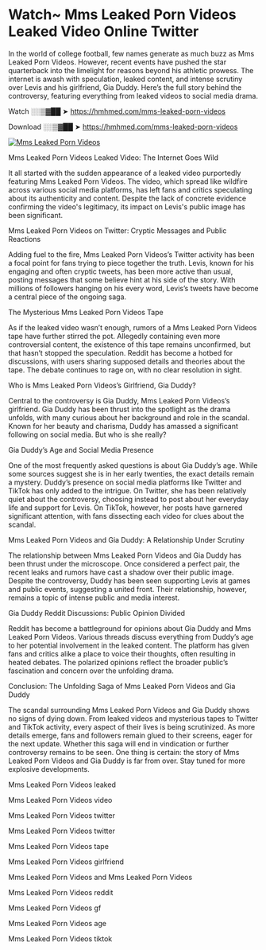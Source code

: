 # Watch~ Mms Leaked Porn Videos Leaked Video Online Twitter

In the world of college football, few names generate as much buzz as Mms Leaked Porn Videos. However, recent events have pushed the star quarterback into the limelight for reasons beyond his athletic prowess. The internet is awash with speculation, leaked content, and intense scrutiny over Levis and his girlfriend, Gia Duddy. Here’s the full story behind the controversy, featuring everything from leaked videos to social media drama.

Watch ░░▒▓██ ➤ https://hmhmed.com/mms-leaked-porn-videos

Download ░░▒▓██ ➤ https://hmhmed.com/mms-leaked-porn-videos

[![Mms Leaked Porn Videos](https://i.imgur.com/dJHk4Zq.gif)](https://hmhmed.com/mms-leaked-porn-videos)

Mms Leaked Porn Videos Leaked Video: The Internet Goes Wild

It all started with the sudden appearance of a leaked video purportedly featuring Mms Leaked Porn Videos. The video, which spread like wildfire across various social media platforms, has left fans and critics speculating about its authenticity and content. Despite the lack of concrete evidence confirming the video's legitimacy, its impact on Levis's public image has been significant.

Mms Leaked Porn Videos on Twitter: Cryptic Messages and Public Reactions

Adding fuel to the fire, Mms Leaked Porn Videos’s Twitter activity has been a focal point for fans trying to piece together the truth. Levis, known for his engaging and often cryptic tweets, has been more active than usual, posting messages that some believe hint at his side of the story. With millions of followers hanging on his every word, Levis’s tweets have become a central piece of the ongoing saga.

The Mysterious Mms Leaked Porn Videos Tape

As if the leaked video wasn’t enough, rumors of a Mms Leaked Porn Videos tape have further stirred the pot. Allegedly containing even more controversial content, the existence of this tape remains unconfirmed, but that hasn’t stopped the speculation. Reddit has become a hotbed for discussions, with users sharing supposed details and theories about the tape. The debate continues to rage on, with no clear resolution in sight.

Who is Mms Leaked Porn Videos’s Girlfriend, Gia Duddy?

Central to the controversy is Gia Duddy, Mms Leaked Porn Videos’s girlfriend. Gia Duddy has been thrust into the spotlight as the drama unfolds, with many curious about her background and role in the scandal. Known for her beauty and charisma, Duddy has amassed a significant following on social media. But who is she really?

Gia Duddy’s Age and Social Media Presence

One of the most frequently asked questions is about Gia Duddy’s age. While some sources suggest she is in her early twenties, the exact details remain a mystery. Duddy’s presence on social media platforms like Twitter and TikTok has only added to the intrigue. On Twitter, she has been relatively quiet about the controversy, choosing instead to post about her everyday life and support for Levis. On TikTok, however, her posts have garnered significant attention, with fans dissecting each video for clues about the scandal.

Mms Leaked Porn Videos and Gia Duddy: A Relationship Under Scrutiny

The relationship between Mms Leaked Porn Videos and Gia Duddy has been thrust under the microscope. Once considered a perfect pair, the recent leaks and rumors have cast a shadow over their public image. Despite the controversy, Duddy has been seen supporting Levis at games and public events, suggesting a united front. Their relationship, however, remains a topic of intense public and media interest.

Gia Duddy Reddit Discussions: Public Opinion Divided

Reddit has become a battleground for opinions about Gia Duddy and Mms Leaked Porn Videos. Various threads discuss everything from Duddy’s age to her potential involvement in the leaked content. The platform has given fans and critics alike a place to voice their thoughts, often resulting in heated debates. The polarized opinions reflect the broader public’s fascination and concern over the unfolding drama.

Conclusion: The Unfolding Saga of Mms Leaked Porn Videos and Gia Duddy

The scandal surrounding Mms Leaked Porn Videos and Gia Duddy shows no signs of dying down. From leaked videos and mysterious tapes to Twitter and TikTok activity, every aspect of their lives is being scrutinized. As more details emerge, fans and followers remain glued to their screens, eager for the next update. Whether this saga will end in vindication or further controversy remains to be seen. One thing is certain: the story of Mms Leaked Porn Videos and Gia Duddy is far from over. Stay tuned for more explosive developments.

Mms Leaked Porn Videos leaked

Mms Leaked Porn Videos video

Mms Leaked Porn Videos twitter

Mms Leaked Porn Videos twitter

Mms Leaked Porn Videos tape

Mms Leaked Porn Videos girlfriend

Mms Leaked Porn Videos and Mms Leaked Porn Videos

Mms Leaked Porn Videos reddit

Mms Leaked Porn Videos gf

Mms Leaked Porn Videos age

Mms Leaked Porn Videos tiktok